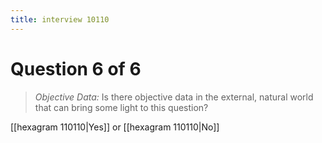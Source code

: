 ```yaml
---
title: interview 10110
---
```

# Question 6 of 6
> *Objective Data:* Is there objective data in the external, natural world that can bring some light to this question?

[[hexagram 110110|Yes]] or [[hexagram 110110|No]] 